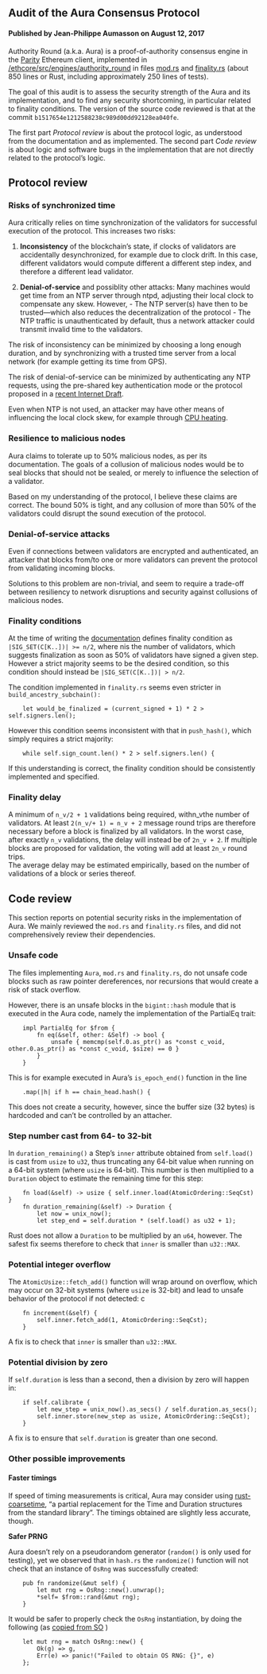 ## Audit of the Aura Consensus Protocol
#### Published by Jean-Philippe Aumasson on August 12, 2017

Authority Round (a.k.a. Aura) is a proof-of-authority consensus engine in the [Parity](https://github.com/paritytech/parity/) Ethereum client,
implemented in [/ethcore/src/engines/authority_round](https://github.com/paritytech/parity/tree/master/ethcore/src/engines/authority_round) in files [mod.rs](https://github.com/paritytech/parity/blob/master/ethcore/src/engines/authority_round/mod.rs) and [finality.rs](https://github.com/paritytech/parity/blob/master/ethcore/src/engines/authority_round/finality.rs) (about 850 lines or Rust,
including approximately 250 lines of tests).

The goal of this audit is to assess the security strength of the Aura and its implementation, and to find any
security shortcoming, in particular related to finality conditions. The version of the source code reviewed is
that at the commit `b1517654e1212588238c989d00dd92128ea040fe`.

The first part _Protocol review_ is about the protocol logic, as understood from the documentation and as
implemented. The second part _Code review_ is about logic and software bugs in the implementation that are
not directly related to the protocol’s logic.

## Protocol review

### Risks of synchronized time

Aura critically relies on time synchronization of the validators for successful execution of the protocol. This increases two risks:

1. **Inconsistency** of the blockchain’s state, if clocks of validators are accidentally desynchronized, for
    example due to clock drift. In this case, different validators would compute different a different step
    index, and therefore a different lead validator.

2. **Denial-of-service** and possiblity other attacks: Many machines would get time from an NTP server
    through ntpd, adjusting their local clock to compensate any skew. However,
       - The NTP server(s) have then to be trusted—which also reduces the decentralization of the protocol
       - The NTP traffic is unauthenticated by default, thus a network attacker could transmit invalid
          time to the validators.

The risk of inconsistency can be minimized by choosing a long enough duration, and by synchronizing with a
trusted time server from a local network (for example getting its time from GPS).

The risk of denial-of-service can be minimized by authenticating any NTP requests, using the pre-shared key
authentication mode or the protocol proposed in a [recent Internet Draft](https://tools.ietf.org/html/draft-ietf-ntp-using-nts-for-ntp-10).

Even when NTP is not used, an attacker may have other means of influencing the local clock skew, for
example through [CPU heating](http://sec.cs.ucl.ac.uk/users/smurdoch/papers/ccs06hotornot.pdf).

### Resilience to malicious nodes

Aura claims to tolerate up to 50% malicious nodes, as per its documentation. The goals of a collusion of
malicious nodes would be to seal blocks that should not be sealed, or merely to influence the selection of a
validator.

Based on my understanding of the protocol, I believe these claims are correct. The bound 50% is tight, and
any collusion of more than 50% of the validators could disrupt the sound execution of the protocol.

### Denial-of-service attacks

Even if connections between validators are encrypted and authenticated, an attacker that blocks from/to one
or more validators can prevent the protocol from validating incoming blocks.

Solutions to this problem are non-trivial, and seem to require a trade-off between resiliency to network
disruptions and security against collusions of malicious nodes.

### Finality conditions

At the time of writing the [documentation](https://github.com/paritytech/parity/wiki/Aura) defines finality condition as `|SIG_SET(C[K..])| >= n/2`, where
nis the number of validators, which suggests finalization as soon as 50% of validators have signed a given
step. However a strict majority seems to be the desired condition, so this condition should instead be
`|SIG_SET(C[K..])| > n/2`.

The condition implemented in `finality.rs` seems even stricter in `build_ancestry_subchain():`

```
    let would_be_finalized = (current_signed + 1) * 2 > self.signers.len();
```
However this condition seems inconsistent with that in `push_hash()`, which simply requires a strict majority:

```
    while self.sign_count.len() * 2 > self.signers.len() {
```
If this understanding is correct, the finality condition should be consistently implemented and specified.

### Finality delay

A minimum of `n_v/2 + 1` validations being required, withn_vthe number of validators. At least `2(n_v/+ 1) = n_v + 2` message round trips are therefore necessary before a block is finalized by all validators. In the worst case, after exactly `n_v` validations, the delay will instead be of `2n_v + 2`. If multiple blocks are proposed for validation, the voting will add at least `2n_v` round trips.  
  The average delay may be estimated empirically, based on the number of validations of a block or series
thereof.

## Code review

This section reports on potential security risks in the implementation of Aura. We mainly reviewed the
`mod.rs` and `finality.rs` files, and did not comprehensively review their dependencies.

### Unsafe code

The files implementing `Aura`, `mod.rs` and `finality.rs`, do not unsafe code blocks such as raw pointer dereferences,
nor recursions that would create a risk of stack overflow.

However, there is an unsafe blocks in the `bigint::hash` module that is executed in the Aura code, namely
the implementation of the PartialEq trait:
```
    impl PartialEq for $from {
        fn eq(&self, other: &Self) -> bool {
            unsafe { memcmp(self.0.as_ptr() as *const c_void, other.0.as_ptr() as *const c_void, $size) == 0 }
        }
    }
```
This is for example executed in Aura’s `is_epoch_end()` function in the line
```
    .map(|h| if h == chain_head.hash() {
```
This does not create a security, however, since the buffer size (32 bytes) is hardcoded and can’t be controlled by an attacher.

### Step number cast from 64- to 32-bit

In `duration_remaining()` a Step’s `inner` attribute obtained from `self.load()` is cast from `usize` to `u32`, thus truncating any 64-bit value when running on a 64-bit system (where `usize` is 64-bit). This number is then multiplied to a `Duration` object to estimate the remaining time for this step:
```
    fn load(&self) -> usize { self.inner.load(AtomicOrdering::SeqCst) }
    fn duration_remaining(&self) -> Duration {
        let now = unix_now();
        let step_end = self.duration * (self.load() as u32 + 1);
```
Rust does not allow a `Duration` to be multiplied by an `u64`, however. The safest fix seems therefore to check that `inner` is smaller than `u32::MAX`.

### Potential integer overflow

The `AtomicUsize::fetch_add()` function will wrap around on overflow, which may occur on 32-bit systems
(where `usize` is 32-bit) and lead to unsafe behavior of the protocol if not detected: c

```
    fn increment(&self) {
        self.inner.fetch_add(1, AtomicOrdering::SeqCst);
    }
```
A fix is to check that `inner` is smaller than `u32::MAX`.

### Potential division by zero

If `self.duration` is less than a second, then a division by zero will happen in:
```
    if self.calibrate {
        let new_step = unix_now().as_secs() / self.duration.as_secs();
        self.inner.store(new_step as usize, AtomicOrdering::SeqCst);
    }
```
A fix is to ensure that `self.duration` is greater than one second.

### Other possible improvements
#### Faster timings

If speed of timing measurements is critical, Aura may consider using [rust-coarsetime](https://github.com/jedisct1/rust-coarsetime), “a partial replacement
for the Time and Duration structures from the standard library”. The timings obtained are slightly less accurate, though.

**Safer PRNG**

Aura doesn’t rely on a pseudorandom generator (`random()` is only used for testing), yet we observed that in
`hash.rs` the `randomize()` function will not check that an instance of `OsRng` was successfully created:
```
    pub fn randomize(&mut self) {
        let mut rng = OsRng::new().unwrap();
        *self= $from::rand(&mut rng);
    }
```
It would be safer to properly check the `OsRng` instantiation, by doing the following (as [copied from SO](https://stackoverflow.com/questions/27362523/generating-secure-random-numbers-in-rust) )

```
    let mut rng = match OsRng::new() {
        Ok(g) => g,
        Err(e) => panic!("Failed to obtain OS RNG: {}", e)
    };
```

